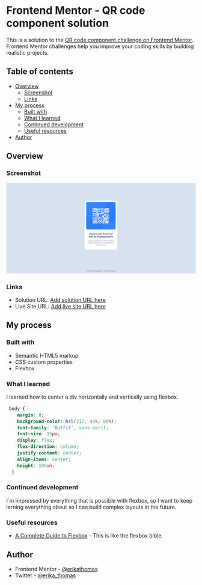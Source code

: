 # Frontend Mentor - QR code component solution

This is a solution to the [QR code component challenge on Frontend Mentor](https://www.frontendmentor.io/challenges/qr-code-component-iux_sIO_H). Frontend Mentor challenges help you improve your coding skills by building realistic projects. 

## Table of contents

- [Overview](#overview)
  - [Screenshot](#screenshot)
  - [Links](#links)
- [My process](#my-process)
  - [Built with](#built-with)
  - [What I learned](#what-i-learned)
  - [Continued development](#continued-development)
  - [Useful resources](#useful-resources)
- [Author](#author)

## Overview

### Screenshot

![](./qr-code-solution.png)

### Links

- Solution URL: [Add solution URL here](https://github.com/erikathomas/frontendMentor-qr-component)
- Live Site URL: [Add live site URL here](https://your-live-site-url.com)

## My process

### Built with

- Semantic HTML5 markup
- CSS custom properties
- Flexbox

### What I learned

I learned how to center a div horizontally and vertically using flexbox.

```css
 body {
    margin: 0;
    background-color: hsl(212, 45%, 89%);
    font-family: 'Outfit', sans-serif;
    font-size: 15px;
    display: flex;
    flex-direction: column;
    justify-content: center;
    align-items: center;
    height: 100vh;
  }
```
### Continued development

I´m impressed by everything that is possible with flexbox, so I want to keep lerning everything about so I can build complex layouts in the future. 


### Useful resources

- [A Complete Guide to Flexbox](https://css-tricks.com/snippets/css/a-guide-to-flexbox/) - This is like the flexbox bible.


## Author

- Frontend Mentor - [@erikathomas](https://www.frontendmentor.io/profile/erikathomas)
- Twitter - [@erika_thomas](https://twitter.com/Erika_Thomas)
